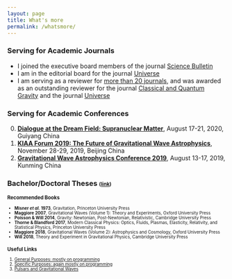 ```yaml
---
layout: page
title: What's more
permalink: /whatsmore/
---
```


### Serving for Academic Journals

- I joined the executive board members of the journal [Science Bulletin](https://www.journals.elsevier.com/science-bulletin)
- I am in the editorial board for the journal [Universe](http://www.mdpi.com/journal/universe)
- I am serving as a reviewer for [more than 20 journals](/docs/journal), and was awarded as an outstanding reviewer for the journal [Classical and Quantum Gravity](/docs/CQG2018.pdf) and the journal [Universe](/docs/Universe2018.pdf)

### Serving for Academic Conferences

0. [**Dialogue at the Dream Field: Supranuclear Matter**](http://www.phy.pku.edu.cn/~FPS/ddf/), August 17-21, 2020, Guiyang China
0. [**KIAA Forum 2019: The Future of Gravitational Wave Astrophysics**](http://kiaa.pku.edu.cn/astroforum19/), November 28-29, 2019, Beijing China
0. [**Gravitational Wave Astrophysics Conference 2019**](http://3rd-gw-astro.csp.escience.cn/dct/page/65559), August 13-17, 2019, Kunming China

### Bachelor/Doctoral Theses <small><small>([link](https://friendshao.github.io/docs/theses))

### Recommended Books

- **Misner *et al.* 1973**, Gravitation, Princeton University Press
- **Maggiore 2007**, Gravitational Waves (Volume 1): Theory and
  Experiments, Oxford University Press
- **Poisson & Will 2014**, Gravity: Newtonian, Post-Newtonian,
  Relativistic, Cambridge University Press
- **Thorne & Blandford 2017**, Modern Classical Physics: Optics,
  Fluids, Plasmas, Elasticity, Relativity, and Statistical Physics, Princeton
  University Press
- **Maggiore 2018**, Gravitational Waves (Volume 2): Astrophysics and
  Cosmology, Oxford University Press
- **Will 2018**, Theory and Experiment in Gravitational Physics,
  Cambridge University Press

### Useful Links

1. [General Purposes: mostly on programming](/docs/website-general)
2. [Specific Purposes: again mostly on programming](/docs/website-specific)
3. [Pulsars and Gravitational Waves](/docs/website-psr-gw)

<!--

### References for Research Topics

I keep updating [an incomplete list of references](/docs/references) for easy
use by my group members. Please don't tell me if your favorite papers or books
are not included, because,
- this list is never supposed to be complete and,
- I am still reading your papers/books!

### Events

- Google calendar embeded

<iframe src="https://calendar.google.com/calendar/embed?height=600&amp;wkst=2&amp;bgcolor=%23ffffff&amp;ctz=Asia%2FShanghai&amp;src=cnZhNzZnMDdqYzA5YzVraTBmYzdibTN0M2dAZ3JvdXAuY2FsZW5kYXIuZ29vZ2xlLmNvbQ&amp;color=%23009688&amp;showTitle=0&amp;showPrint=0" style="border-width:0" width="800" height="600" frameborder="0" scrolling="no"></iframe>

-->